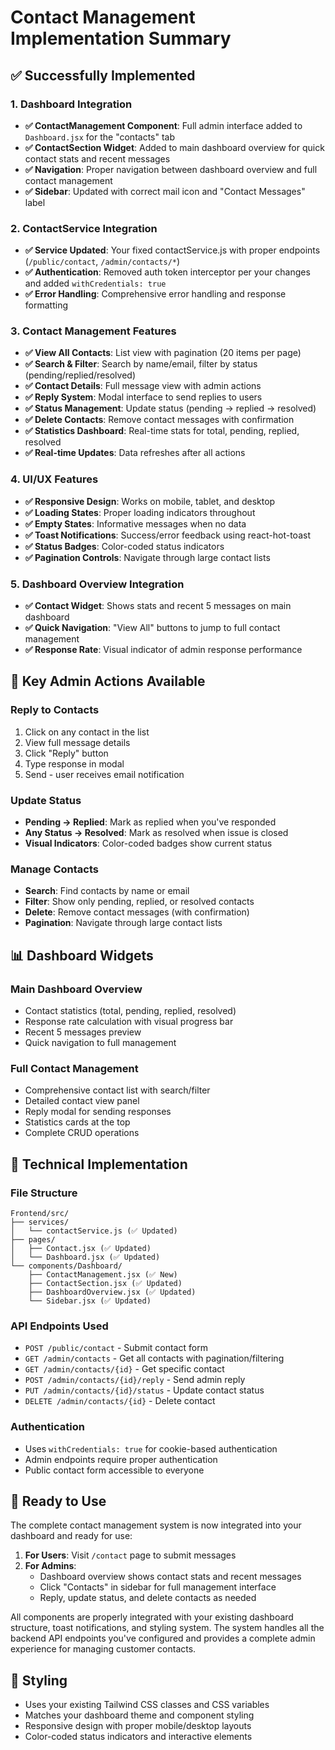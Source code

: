 # Contact Management Implementation Summary

## ✅ Successfully Implemented

### 1. **Dashboard Integration**
- **✅ ContactManagement Component**: Full admin interface added to `Dashboard.jsx` for the "contacts" tab
- **✅ ContactSection Widget**: Added to main dashboard overview for quick contact stats and recent messages
- **✅ Navigation**: Proper navigation between dashboard overview and full contact management
- **✅ Sidebar**: Updated with correct mail icon and "Contact Messages" label

### 2. **ContactService Integration**
- **✅ Service Updated**: Your fixed contactService.js with proper endpoints (`/public/contact`, `/admin/contacts/*`)
- **✅ Authentication**: Removed auth token interceptor per your changes and added `withCredentials: true`
- **✅ Error Handling**: Comprehensive error handling and response formatting

### 3. **Contact Management Features**
- **✅ View All Contacts**: List view with pagination (20 items per page)
- **✅ Search & Filter**: Search by name/email, filter by status (pending/replied/resolved)
- **✅ Contact Details**: Full message view with admin actions
- **✅ Reply System**: Modal interface to send replies to users
- **✅ Status Management**: Update status (pending → replied → resolved)
- **✅ Delete Contacts**: Remove contact messages with confirmation
- **✅ Statistics Dashboard**: Real-time stats for total, pending, replied, resolved
- **✅ Real-time Updates**: Data refreshes after all actions

### 4. **UI/UX Features**
- **✅ Responsive Design**: Works on mobile, tablet, and desktop
- **✅ Loading States**: Proper loading indicators throughout
- **✅ Empty States**: Informative messages when no data
- **✅ Toast Notifications**: Success/error feedback using react-hot-toast
- **✅ Status Badges**: Color-coded status indicators
- **✅ Pagination Controls**: Navigate through large contact lists

### 5. **Dashboard Overview Integration**
- **✅ Contact Widget**: Shows stats and recent 5 messages on main dashboard
- **✅ Quick Navigation**: "View All" buttons to jump to full contact management  
- **✅ Response Rate**: Visual indicator of admin response performance

## 🎯 Key Admin Actions Available

### **Reply to Contacts**
1. Click on any contact in the list
2. View full message details  
3. Click "Reply" button
4. Type response in modal
5. Send - user receives email notification

### **Update Status**
- **Pending → Replied**: Mark as replied when you've responded
- **Any Status → Resolved**: Mark as resolved when issue is closed
- **Visual Indicators**: Color-coded badges show current status

### **Manage Contacts**
- **Search**: Find contacts by name or email
- **Filter**: Show only pending, replied, or resolved contacts  
- **Delete**: Remove contact messages (with confirmation)
- **Pagination**: Navigate through large contact lists

## 📊 Dashboard Widgets

### **Main Dashboard Overview**
- Contact statistics (total, pending, replied, resolved)
- Response rate calculation with visual progress bar
- Recent 5 messages preview
- Quick navigation to full management

### **Full Contact Management**
- Comprehensive contact list with search/filter
- Detailed contact view panel
- Reply modal for sending responses
- Statistics cards at the top
- Complete CRUD operations

## 🔧 Technical Implementation

### **File Structure**
```
Frontend/src/
├── services/
│   └── contactService.js (✅ Updated)
├── pages/
│   ├── Contact.jsx (✅ Updated)
│   └── Dashboard.jsx (✅ Updated)
└── components/Dashboard/
    ├── ContactManagement.jsx (✅ New)
    ├── ContactSection.jsx (✅ Updated)
    ├── DashboardOverview.jsx (✅ Updated)
    └── Sidebar.jsx (✅ Updated)
```

### **API Endpoints Used**
- `POST /public/contact` - Submit contact form
- `GET /admin/contacts` - Get all contacts with pagination/filtering
- `GET /admin/contacts/{id}` - Get specific contact
- `POST /admin/contacts/{id}/reply` - Send admin reply
- `PUT /admin/contacts/{id}/status` - Update contact status  
- `DELETE /admin/contacts/{id}` - Delete contact

### **Authentication**
- Uses `withCredentials: true` for cookie-based authentication
- Admin endpoints require proper authentication
- Public contact form accessible to everyone

## 🚀 Ready to Use

The complete contact management system is now integrated into your dashboard and ready for use:

1. **For Users**: Visit `/contact` page to submit messages
2. **For Admins**: 
   - Dashboard overview shows contact stats and recent messages
   - Click "Contacts" in sidebar for full management interface
   - Reply, update status, and delete contacts as needed

All components are properly integrated with your existing dashboard structure, toast notifications, and styling system. The system handles all the backend API endpoints you've configured and provides a complete admin experience for managing customer contacts.

## 🎨 Styling
- Uses your existing Tailwind CSS classes and CSS variables
- Matches your dashboard theme and component styling
- Responsive design with proper mobile/desktop layouts
- Color-coded status indicators and interactive elements